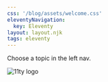 ```yaml
---
css: '/blog/assets/welcome.css'
eleventyNavigation:
  key: Eleventy
layout: layout.njk
tags: eleventy
---
```


Choose a topic in the left nav.

![11ty logo](/blog/assets/11ty-logo.png '11ty logo')
